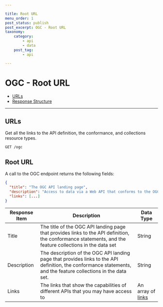 ```yaml
---

title: Root URL
menu_order: 1
post_status: publish
post_excerpt: OGC - Root URL
taxonomy:
    category:
        - api
        - data
    post_tag:
        - api

---
```


# OGC - Root URL

- [URLs](#urls)
- [Response Structure](#root-url)

---

## URLs

Get all the links to the API definition, the conformance, and collections resource types. 

```
GET /ogc
```

## Root URL
A call to the OGC endpoint returns the following fields: 

```json
{
  "title": "The OGC API landing page",
  "description": "Access to data via a Web API that conforms to the OGC API Features specification.",
  "links": [...]
}
```

| Response Item | Description | Data Type |
| ------------- | ----------- | --------- |
| Title |The title of the OGC API landing page that provides links to the API definition, the conformance statements, and the feature collections in the data set | String |
| Description | The description of the OGC API landing page that provides links to the API definition, the conformance statements, and the feature collections in the data set. | String |
| Links | The links that show the capabilities of different APIs that you may have access to | An array of [links](/ogc/common.md#links) |

